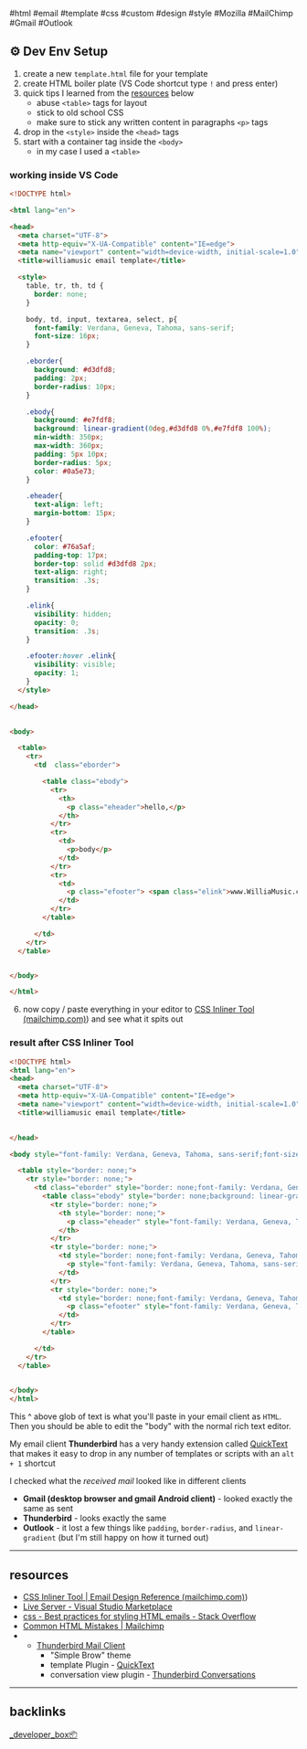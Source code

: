 #html #email #template #css #custom #design #style #Mozilla #MailChimp
#Gmail #Outlook

## ⚙ Dev Env Setup
1. create a new `template.html` file for your template
2. create HTML boiler plate (VS Code shortcut type `!` and press enter)
3. quick tips I learned from the [resources](#resources) below
	- abuse `<table>` tags for layout
	- stick to old school CSS
	- make sure to stick any written content in paragraphs `<p>` tags
4. drop in the `<style>` inside the `<head>` tags
5. start with a container tag inside the `<body>`
	- in my case I used a `<table>`

### working inside VS Code
```html 
<!DOCTYPE html>

<html lang="en">

<head>
  <meta charset="UTF-8">
  <meta http-equiv="X-UA-Compatible" content="IE=edge">
  <meta name="viewport" content="width=device-width, initial-scale=1.0">
  <title>williamusic email template</title>

  <style>
    table, tr, th, td {
      border: none;
    }

    body, td, input, textarea, select, p{
      font-family: Verdana, Geneva, Tahoma, sans-serif;
      font-size: 16px;
    }

    .eborder{
      background: #d3dfd8;
      padding: 2px;
      border-radius: 10px;
    }

    .ebody{
      background: #e7fdf8;
      background: linear-gradient(0deg,#d3dfd8 0%,#e7fdf8 100%);
      min-width: 350px;
      max-width: 360px;
      padding: 5px 10px;
      border-radius: 5px;
      color: #0a5e73;
    }

    .eheader{
      text-align: left;
      margin-bottom: 15px;
    }

    .efooter{
      color: #76a5af;
      padding-top: 17px;
      border-top: solid #d3dfd8 2px;
      text-align: right;
      transition: .3s;
    }

    .elink{
      visibility: hidden;
      opacity: 0;
      transition: .3s;
    }

    .efooter:hover .elink{
      visibility: visible;
      opacity: 1;
    }
  </style>

</head>

  
<body>

  <table>
    <tr>
      <td  class="eborder">

        <table class="ebody">
          <tr>
            <th>
              <p class="eheader">hello,</p>
            </th>
          </tr>
          <tr>
            <td>
              <p>body</p>
            </td>
          </tr>
          <tr>
            <td>
              <p class="efooter"> <span class="elink">www.WilliaMusic.com</span>  🎵 William</p>
            </td>
          </tr>
        </table>

      </td>
    </tr>
  </table>


</body>

</html>
```

6. now copy / paste everything in your editor to [CSS Inliner Tool (mailchimp.com)](mailchimp.com)) and see what it spits out

### result after CSS Inliner Tool
```html
<!DOCTYPE html>
<html lang="en">
<head>
  <meta charset="UTF-8">
  <meta http-equiv="X-UA-Compatible" content="IE=edge">
  <meta name="viewport" content="width=device-width, initial-scale=1.0">
  <title>williamusic email template</title>

  
</head>

<body style="font-family: Verdana, Geneva, Tahoma, sans-serif;font-size: 16px;">

  <table style="border: none;">
    <tr style="border: none;">
      <td class="eborder" style="border: none;font-family: Verdana, Geneva, Tahoma, sans-serif;font-size: 16px;background: #d3dfd8;padding: 2px;border-radius: 10px;">
        <table class="ebody" style="border: none;background: linear-gradient(0deg,#d3dfd8 0%,#e7fdf8 100%);min-width: 350px;max-width: 360px;padding: 5px 10px;border-radius: 5px;color: #0a5e73;">
          <tr style="border: none;">
            <th style="border: none;">
              <p class="eheader" style="font-family: Verdana, Geneva, Tahoma, sans-serif;font-size: 16px;text-align: left;margin-bottom: 15px;">hello,</p>
            </th>
          </tr>
          <tr style="border: none;">
            <td style="border: none;font-family: Verdana, Geneva, Tahoma, sans-serif;font-size: 16px;">
              <p style="font-family: Verdana, Geneva, Tahoma, sans-serif;font-size: 16px;">body</p>
            </td>
          </tr>
          <tr style="border: none;">
            <td style="border: none;font-family: Verdana, Geneva, Tahoma, sans-serif;font-size: 16px;">
              <p class="efooter" style="font-family: Verdana, Geneva, Tahoma, sans-serif;font-size: 16px;color: #76a5af;padding-top: 17px;border-top: solid #d3dfd8 2px;text-align: right;transition: .3s;"> <span class="elink" style="visibility: hidden;opacity: 0;transition: .3s;">www.WilliaMusic.com</span>  🎵 William</p>
            </td>
          </tr>
        </table>

      </td>
    </tr>
  </table>

  
</body>
</html>
```

This ^ above glob of text is what you'll paste in your email client as `HTML`. Then you should be able to edit the "body" with the normal rich text editor. 

My email client **Thunderbird** has a very handy extension called [QuickText](https://addons.thunderbird.net/en-US/thunderbird/addon/quicktext/?src=search) that makes it easy to drop in any number of templates or scripts with an `alt + 1` shortcut

I checked what the _received mail_ looked like in different clients
- **Gmail (desktop browser and gmail Android client)** - looked exactly the same as sent
- **Thunderbird** - looks exactly the same
- **Outlook** - it lost a few things like `padding`, `border-radius`, and `linear-gradient` (but I'm still happy on how it turned out)

---

## resources
- [CSS Inliner Tool | Email Design Reference (mailchimp.com)](mailchimp.com))
- [Live Server - Visual Studio Marketplace](https://marketplace.visualstudio.com/items?itemName=ritwickdey.LiveServer)
- [css - Best practices for styling HTML emails - Stack Overflow](https://stackoverflow.com/questions/4829254/best-practices-for-styling-html-emails)
- [Common HTML Mistakes | Mailchimp](https://mailchimp.com/help/common-html-mistakes/)
- - [Thunderbird Mail Client](https://www.thunderbird.net/)
	- "Simple Brow" theme
	- template Plugin - [QuickText](https://addons.thunderbird.net/en-US/thunderbird/addon/quicktext/?src=search)
	- conversation view plugin - [Thunderbird Conversations](https://addons.thunderbird.net/en-US/thunderbird/addon/gmail-conversation-view/?src=search) 

---
## backlinks
[_developer_box📦](📁developer/_developer_box📦.md)